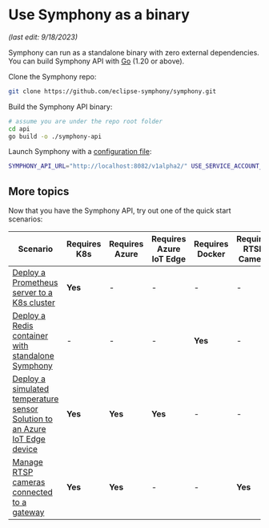# Use Symphony as a binary

_(last edit: 9/18/2023)_

Symphony can run as a standalone binary with zero external dependencies. You can build Symphony API with [Go](https://go.dev/) (1.20 or above).

Clone the Symphony repo:

```bash
git clone https://github.com/eclipse-symphony/symphony.git
```

Build the Symphony API binary:

```bash
# assume you are under the repo root folder
cd api
go build -o ./symphony-api
```

Launch Symphony with a [configuration file](../hosts/_overview.md):

```bash
SYMPHONY_API_URL="http://localhost:8082/v1alpha2/" USE_SERVICE_ACCOUNT_TOKENS="false" ./symphony-api -c ./symphony-api-no-k8s.json -l Debug
```

## More topics

Now that you have the Symphony API, try out one of the quick start scenarios:

| Scenario | Requires K8s | Requires Azure | Requires Azure IoT Edge| Requires Docker | Requires RTSP Camera |
|--------|--------|--------|--------|--------|--------|
| [Deploy a Prometheus server to a K8s cluster](deploy_prometheus_k8s.md) | **Yes** | - | - | - | - |
| [Deploy a Redis container with standalone Symphony](deploy_redis_no_k8s.md)| - | - | - | **Yes** | - |
| [Deploy a simulated temperature sensor Solution to an Azure IoT Edge device](deploy_solution_to_azure_iot_edge.md) | **Yes** | **Yes** | **Yes** | - | - |
| [Manage RTSP cameras connected to a gateway](manage_rtsp_cameras.md) | **Yes** | **Yes** | - | - | **Yes** |
